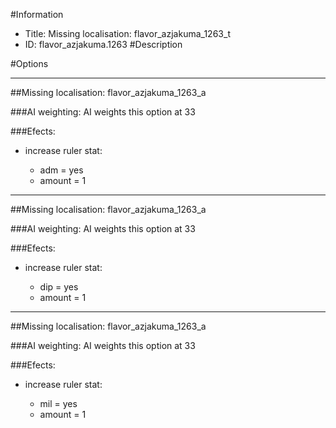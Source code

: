 #Information
 - Title: Missing localisation: flavor_azjakuma_1263_t
 - ID: flavor_azjakuma.1263
#Description

#Options

___
##Missing localisation: flavor_azjakuma_1263_a

###AI weighting:
AI weights this option at 33


###Efects:<ul><li>increase ruler stat:</li><ul><li>adm = yes</li><li>amount = 1</li></ul></ul>

___
##Missing localisation: flavor_azjakuma_1263_a

###AI weighting:
AI weights this option at 33


###Efects:<ul><li>increase ruler stat:</li><ul><li>dip = yes</li><li>amount = 1</li></ul></ul>

___
##Missing localisation: flavor_azjakuma_1263_a

###AI weighting:
AI weights this option at 33


###Efects:<ul><li>increase ruler stat:</li><ul><li>mil = yes</li><li>amount = 1</li></ul></ul>
